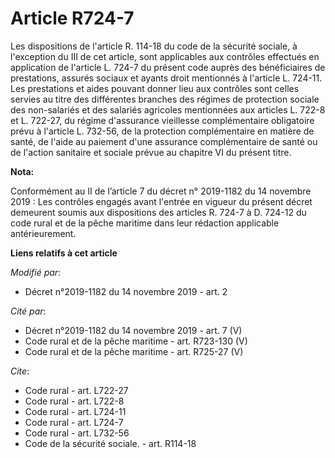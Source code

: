 # Article R724-7

Les dispositions de l'article R. 114-18 du code de la sécurité sociale, à l'exception du III de cet article, sont applicables
aux contrôles effectués en application de l'article L. 724-7 du présent code auprès des bénéficiaires de prestations, assurés
sociaux et ayants droit mentionnés à l'article L. 724-11. Les prestations et aides pouvant donner lieu aux contrôles sont
celles servies au titre des différentes branches des régimes de protection sociale des non-salariés et des salariés agricoles
mentionnées aux articles L. 722-8 et L. 722-27, du régime d'assurance vieillesse complémentaire obligatoire prévu à l'article
L. 732-56, de la protection complémentaire en matière de santé, de l'aide au paiement d'une assurance complémentaire de santé
ou de l'action sanitaire et sociale prévue au chapitre VI du présent titre.

**Nota:**

Conformément au II de l’article 7 du décret n° 2019-1182 du 14 novembre 2019 : Les contrôles engagés avant l'entrée en
vigueur du présent décret demeurent soumis aux dispositions des articles R. 724-7 à D. 724-12 du code rural et de la pêche
maritime dans leur rédaction applicable antérieurement.

**Liens relatifs à cet article**

_Modifié par_:

  - Décret n°2019-1182 du 14 novembre 2019 - art. 2

_Cité par_:

  - Décret n°2019-1182 du 14 novembre 2019 - art. 7 (V)
  - Code rural et de la pêche maritime - art. R723-130 (V)
  - Code rural et de la pêche maritime - art. R725-27 (V)

_Cite_:

  - Code rural - art. L722-27
  - Code rural - art. L722-8
  - Code rural - art. L724-11
  - Code rural - art. L724-7
  - Code rural - art. L732-56
  - Code de la sécurité sociale. - art. R114-18
